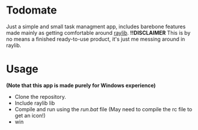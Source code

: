 # Todomate
Just a simple and small task managment app, includes barebone features made mainly as getting comfortable around [raylib](https://github.com/raysan5/raylib).
**!!DISCLAIMER** This is by no means a finished ready-to-use product, it's just me messing around in raylib. 


# Usage
**(Note that this app is made purely for Windows experience)**
* Clone the repository.
* Include raylib lib
* Compile and run using the *run.bat* file (May need to compile the rc file to get an icon!)
* win

